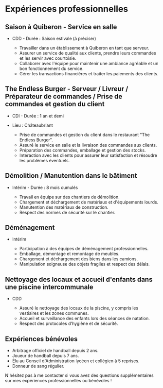 # Expériences professionnelles

## Saison à Quiberon - Service en salle
- CDD - Durée : Saison estivale (à préciser)

  - Travailler dans un établissement à Quiberon en tant que serveur.
  - Assurer un service de qualité aux clients, prendre leurs commandes et les servir avec courtoisie.
  - Collaborer avec l'équipe pour maintenir une ambiance agréable et un bon fonctionnement du service.
  - Gérer les transactions financières et traiter les paiements des clients.

## The Endless Burger - Serveur / Livreur / Préparateur de commandes / Prise de commandes et gestion du client
- CDI - Durée : 1 an et demi
- Lieu : Châteaubriant

  - Prise de commandes et gestion du client dans le restaurant "The Endless Burger".
  - Assuré le service en salle et la livraison des commandes aux clients.
  - Préparation des commandes, emballage et gestion des stocks.
  - Interaction avec les clients pour assurer leur satisfaction et résoudre les problèmes éventuels.

## Démolition / Manutention dans le bâtiment
- Intérim - Durée : 8 mois cumulés

  - Travail en équipe sur des chantiers de démolition.
  - Chargement et déchargement de matériaux et d'équipements lourds.
  - Manutention des matériaux de construction.
  - Respect des normes de sécurité sur le chantier.

## Déménagement
- Intérim

  - Participation à des équipes de déménagement professionnelles.
  - Emballage, démontage et remontage de meubles.
  - Chargement et déchargement des biens dans les camions.
  - Manipulation soigneuse des objets fragiles et respect des délais.

## Nettoyage des locaux et accueil d'enfants dans une piscine intercommunale
- CDD

  - Assuré le nettoyage des locaux de la piscine, y compris les vestiaires et les zones communes.
  - Accueil et surveillance des enfants lors des séances de natation.
  - Respect des protocoles d'hygiène et de sécurité.

## Expériences bénévoles

- Arbitrage officiel de handball depuis 2 ans.
- Joueur de handball depuis 7 ans.
- Élu au Conseil d'Administration lycéen et collégien à 5 reprises.
- Donneur de sang régulier.

N'hésitez pas à me contacter si vous avez des questions supplémentaires sur mes expériences professionnelles ou bénévoles !
